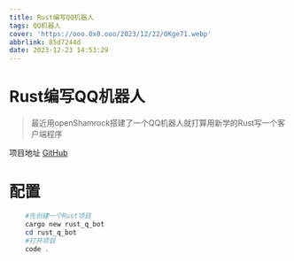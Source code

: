 ```yaml
---
title: Rust编写QQ机器人
tags: QQ机器人
cover: 'https://ooo.0x0.ooo/2023/12/22/OKge71.webp'
abbrlink: 85d7244d
date: 2023-12-23 14:53:29
---
```


# Rust编写QQ机器人

> 最近用openShamrock搭建了一个QQ机器人就打算用新学的Rust写一个客户端程序

项目地址 [GitHub](https://github.com/ExquisiteCore/Rust_Q_Bot)

# 配置
```powershell
    #先创建一个Rust项目
    cargo new rust_q_bot
    cd rust_q_bot
    #打开项目
    code .
   ```